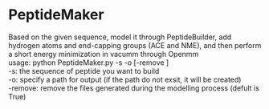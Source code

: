 # PeptideMaker
Based on the given sequence, model it through PeptideBuilder, add hydrogen atoms and end-capping groups (ACE and NME), and then perform a short energy minimization in vacumm through Openmm<br>
usage: python PeptideMaker.py -s <str> -o <str> [-remove <bool>] <br>
-s: the sequence of peptide you want to build <br>
-o: specify a path for output (if the path do not exsit, it will be created) <br>
-remove: remove the files generated during the modelling process (defult is True)

